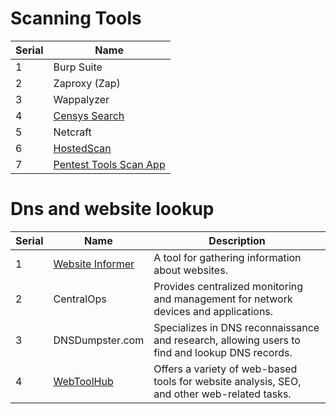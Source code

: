 # Scanning Tools
| Serial | Name                        |
|--------|-----------------------------|
| 1      | Burp Suite                  |
| 2      | Zaproxy (Zap)               |
| 3      | Wappalyzer                  |
| 4      | [Censys Search](https://search.censys.io/) |
| 5      | Netcraft                    |
| 6      | [HostedScan](https://hostedscan.com/)     |
| 7      | [Pentest Tools Scan App](https://app.pentest-tools.com/scans) |


# Dns and website lookup


| Serial | Name                        | Description                                                                                   |
|--------|-----------------------------|--------------------------------------------------------------------------------------------------|
| 1      | [Website Informer](https://website.informer.com/)            | A tool for gathering information about websites.                                               |
| 2      | CentralOps                   | Provides centralized monitoring and management for network devices and applications.             |
| 3      | DNSDumpster.com              | Specializes in DNS reconnaissance and research, allowing users to find and lookup DNS records. |
| 4      | [WebToolHub](https://www.webtoolhub.com/) | Offers a variety of web-based tools for website analysis, SEO, and other web-related tasks.       |
